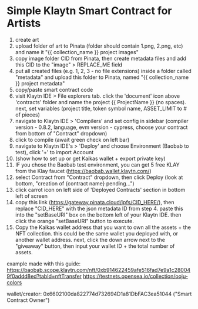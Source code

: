 # Simple Klaytn Smart Contract for Artists

1. create art
2. upload folder of art to Pinata (folder should contain 1.png, 2.png, etc) and name it "{{ collection_name }} project images"
3. copy image folder CID from Pinata, then create metadata files and add this CID to the "image" > REPLACE_ME field
4. put all created files (e.g. 1, 2, 3 - no file extensions) inside a folder called "metadata" and upload this folder to Pinata, named "{{ collection_name }} project metadata"
5. copy/paste smart contract code
6. visit Klaytn IDE > File explorers tab. click the 'document' icon above 'contracts' folder and name the project {{ ProjectName }} (no spaces). next, set variables (project title, token symbol name, ASSET_LIMIT to # of pieces)
7. navigate to Klaytn IDE > 'Compilers' and set config in sidebar (compiler version - 0.8.2, language, evm version - cypress, choose your contract from bottom of "Contract" dropdown)
8. click to compile (await green check on left bar)
9. navigate to Klaytn IDE's > 'Deploy' and choose Environment (Baobab to test), click '+' to import Account
10. (show how to set up or get Kaikas wallet + export private key)
11. IF you chose the Baobab test environment, you can get 5 free KLAY from the Klay faucet (https://baobab.wallet.klaytn.com/)
12. select Contract from "Contract" dropdown, then click Deploy (look at bottom, "creation of {contract name} pending...")
13. click carrot icon on left side of 'Deployed Contracts' section in bottom left of screen
14. copy this link (https://gateway.pinata.cloud/ipfs/CID_HERE/), then replace "CID_HERE" with the json metadata ID from step 4. paste this into the "setBaseURI" box on the bottom left of your Klaytn IDE. then click the orange "setBaseURI" button to execute.
15. Copy the Kaikas wallet address that you want to own all the assets + the NFT collection. this could be the same wallet you deployed with, or another wallet address. next, click the down arrow next to the "giveaway" button, then input your wallet ID + the total number of assets.


example made with this guide:
https://baobab.scope.klaytn.com/nft/0xb914622459afe516fad7e9a1c280049f0addd8ed?tabId=nftTransfer
https://testnets.opensea.io/collection/ooju-colors

wallet/creator:
0x6602100da822774d732694D1a81DbFAC3ea51044 ("Smart Contract Owner")

